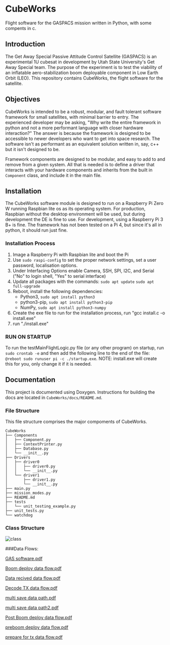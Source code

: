 # CubeWorks
Flight software for the GASPACS mission written in Python, with some compents in c.

## Introduction
The Get Away Special Passive Attitude Control Satellite (GASPACS) is an experimental 1U cubesat in development by Utah State University's Get Away Special team.  The purpose of the experiment is to test the viability of an inflatable aero-stabilization boom deployable component in Low Earth Orbit (LEO).  This repository contains CubeWorks, the flight software for the satellite.

## Objectives
CubeWorks is intended to be a robust, modular, and fault tolerant software framework for small satellites, with minimal barrier to entry.  The experienced developer may be asking, "Why write the entire framework in python and not a more performant language with closer hardware interaction?"  The answer is because the framework is designed to be accessible to newer developers who want to get into space research.  The software isn't as performant as an equivalent solution written in, say, c++ but it isn't designed to be.   

Framework components are designed to be modular, and easy to add to and remove from a given system.  All that is needed is to define a driver that interacts with your hardware components and inherits from the built in `Component` class, and include it in the main file.  

## Installation
The CubeWorks software module is designed to run on a Raspberry Pi Zero W running Raspbian lite os as its operating system.  For production, Raspbian without the desktop environment will be used, but during development the DE is fine to use.  For development, using a Raspberry Pi 3 B+ is fine.  The framework has not been tested on a Pi 4, but since it's all in python, it should run just fine.  

### Installation Process
1. Image a Raspberry Pi with Raspbian lite and boot the Pi
2. Use `sudo raspi-config` to set the proper network settings, set a user password, localisation options.
3. Under Interfacing Options enable Camera, SSH, SPI, I2C, and Serial ("No" to login shell, "Yes" to serial interface)
3. Update all packages with the commands: `sudo apt update` `sudo apt full-upgrade`
4. Reboot, install the following dependencies:
	- Python3, `sudo apt install python3`
	- python3-pip, `sudo apt install python3-pip`
	- NumPy, `sudo apt install python3-numpy`
5. Create the exe file to run for the installation process, run "gcc install.c -o install.exe"
6. run "./install.exe"

### RUN ON STARTUP
To run the testMainFlightLogic.py file (or any other program) on startup, run `sudo crontab -e` and then add the following line to the end of the file:
`@reboot sudo runuser pi -c ./startup.exe`. NOTE: install.exe will create this for you, only change it if it is needed. 

## Documentation

This project is documented using Doxygen.  Instructions for building the docs are located in `CubeWorks/docs/README.md`.  

### File Structure
This file structure comprises the major compoments of CubeWorks.  

```
CubeWorks
├── Components
│   ├── Component.py
│   ├── ContextPrinter.py
│   ├── Database.py
│   └── __init__.py
├── Drivers
│   ├── driver0
│   │   ├── driver0.py
│   │   └── __init__.py
│   └── driver1
│       ├── driver1.py
│       └── __init__.py
├── main.py
├── mission_modes.py
├── README.md
├── tests
│   └── unit_testing_example.py
├── unit_tests.py
└── watchdog
```

### Class Structure

![class](https://user-images.githubusercontent.com/27446370/118514932-23915500-b6f2-11eb-9dde-4a1bd2eee4df.png)


###Data Flows:

[GAS software.pdf](https://github.com/SmallSatGasTeam/CubeWorks/files/6494865/GAS.software.pdf)

[Boom deploy data flow.pdf](https://github.com/SmallSatGasTeam/CubeWorks/files/6494888/Boom.deploy.data.flow.pdf)

[Data recived data flow.pdf](https://github.com/SmallSatGasTeam/CubeWorks/files/6494890/Data.recived.data.flow.pdf)

[Decode TX data flow.pdf](https://github.com/SmallSatGasTeam/CubeWorks/files/6494891/Decode.TX.data.flow.pdf)

[multi save data path.pdf](https://github.com/SmallSatGasTeam/CubeWorks/files/6494892/multi.save.data.path.pdf)

[multi save data path2.pdf](https://github.com/SmallSatGasTeam/CubeWorks/files/6494893/multi.save.data.path2.pdf)

[Post Boom deploy data flow.pdf](https://github.com/SmallSatGasTeam/CubeWorks/files/6494894/Post.Boom.deploy.data.flow.pdf)

[preboom deploy data flow.pdf](https://github.com/SmallSatGasTeam/CubeWorks/files/6494895/preboom.deploy.data.flow.pdf)

[prepare for tx data flow.pdf](https://github.com/SmallSatGasTeam/CubeWorks/files/6494896/prepare.for.tx.data.flow.pdf)
